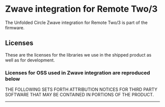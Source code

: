 # Zwave integration for Remote Two/3
The Unfolded Circle Zwave integration for Remote Two/3 is part of the firmware.

## Licenses
These are the licenses for the libraries we use in the shipped product as well as for development.
### Licenses for OSS used in Zwave integration are reproduced below
THE FOLLOWING SETS FORTH ATTRIBUTION NOTICES FOR THIRD PARTY SOFTWARE THAT MAY BE CONTAINED IN PORTIONS OF THE PRODUCT.

---
